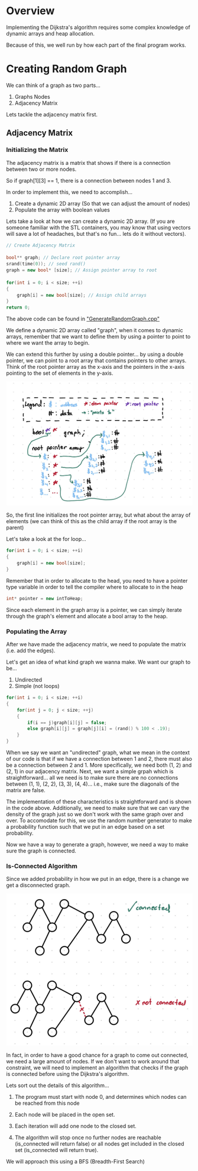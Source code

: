 # Overview

Implementing the Dijkstra's algorithm requires some complex knowledge of dynamic arrays and heap allocation.

Because of this, we well run by how each part of the final program works.

# Creating Random Graph

We can think of a graph as two parts...

1. Graphs Nodes
2. Adjacency Matrix

Lets tackle the adjacency matrix first.

## Adjacency Matrix

### Initializing the Matrix

The adjacency matrix is a matrix that shows if there is a connection between two or more nodes.

So if graph[1][3] == 1, there is a connection between nodes 1 and 3. 

In order to implement this, we need to accomplish...

1. Create a dynamic 2D array (So that we can adjust the amount of nodes)
2. Populate the array with boolean values 

Lets take a look at how we can create a dynamic 2D array. (If you are someone familiar with the STL containers, you may know that using vectors will save a lot of headaches, but that's no fun... lets do it without vectors).

```cpp
// Create Adjacency Matrix

bool** graph; // Declare root pointer array
srand(time(0)); // seed rand()
graph = new bool* [size]; // Assign pointer array to root

for(int i = 0; i < size; ++i)
{
    graph[i] = new bool[size]; // Assign child arrays
}
return 0;
```
The above code can be found in ["GenerateRandomGraph.cpp"](GenerateRandomGraph.cpp)

We define a dynamic 2D array called "graph", when it comes to dynamic arrays, remember that we want to define them by using a pointer to point to where we want the array to begin.

We can extend this further by using a double pointer... by using a double pointer, we can point to a root array that contains pointers to other arrays. Think of the root pointer array as the x-axis and the pointers in the x-axis pointing to the set of elements in the y-axis. 

![DoublePointerChart](DoublePointerChart.jpg)

So, the first line initializes the root pointer array, but what about the array of elements (we can think of this as the child array if the root array is the parent)

Let's take a look at the for loop...

```cpp
for(int i = 0; i < size; ++i)
{
    graph[i] = new bool[size];
}
```

Remember that in order to allocate to the head, you need to have a pointer type variable in order to tell the compiler where to allocate to in the heap

```cpp
int* pointer = new intToHeap;
```

Since each element in the graph array is a pointer, we can simply iterate through the graph's element and allocate a bool array to the heap.

### Populating the Array

After we have made the adjacency matrix, we need to populate the matrix (i.e. add the edges).

Let's get an idea of what kind graph we wanna make. We want our graph to be...

1. Undirected
2. Simple (not loops)

```cpp
for(int i = 0; i < size; ++i)
{
    for(int j = 0; j < size; ++j)
    {
        if(i == j)graph[i][j] = false;
        else graph[i][j] = graph[j][i] = (rand() % 100 < .19);
    }
}
```

When we say we want an "undirected" graph, what we mean in the context of our code is that if we have a connection between 1 and 2, there must also be a connection between 2 and 1. More specifically, we need both (1, 2) and (2, 1) in our adjacency matrix. 
Next, we want a simple grpah which is straightforward... all we need is to make sure there are no connections between (1, 1), (2, 2), (3, 3), (4, 4)... i.e., make sure the diagonals of the matrix are false. 

The implementation of these characteristics is straightforward and is shown in the code above. Additionally, we need to make sure that we can vary the density of the graph just so we don't work with the same graph over and over. To accomodate for this, we use the random number generator to make a probability function such that we put in an edge based on a set probability.

Now we have a way to generate a graph, however, we need a way to make sure the graph is connected.

### Is-Connected Algorithm

Since we added probability in how we put in an edge, there is a change we get a disconnected graph. 

![connectedvsunconnected](ConnectedvsUnconnected.jpg)

In fact, in order to have a good chance for a graph to come out connected, we need a large amount of nodes. If we don't want to work around that constraint, we will need to implement an algorithm that checks if the graph is connected before using the Dijkstra's algorithm.

Lets sort out the details of this algorithm...

1. The program must start with node 0, and determines which nodes can be reached from this node

2. Each node will be placed in the open set.

3. Each iteration will add one node to the closed set.

4. The algorithm will stop once no further nodes are reachable (is_connected will return false) or all nodes get included in the closed set (is_connected will return true).

We will approach this using a BFS (Breadth-First Search)